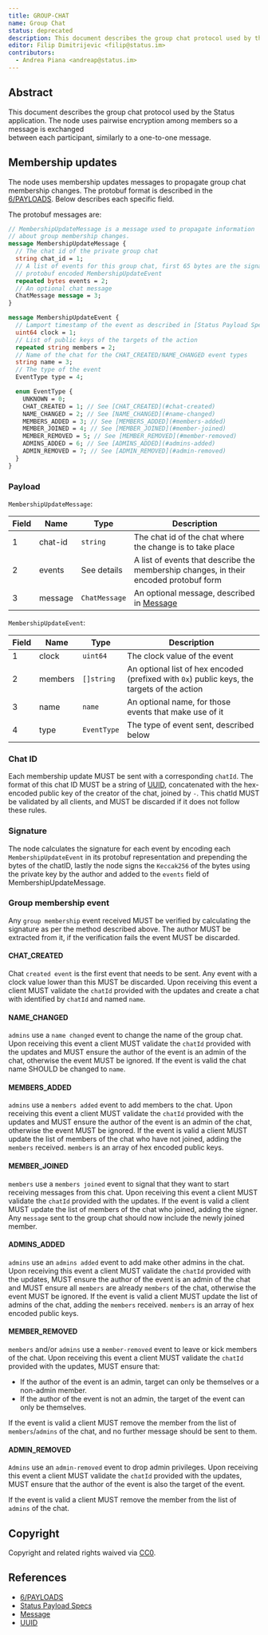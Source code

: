 ```yaml
---
title: GROUP-CHAT
name: Group Chat
status: deprecated
description: This document describes the group chat protocol used by the Status application.
editor: Filip Dimitrijevic <filip@status.im>
contributors:
  - Andrea Piana <andreap@status.im>
---
```


## Abstract

This document describes the group chat protocol used by the Status application.
The node uses pairwise encryption among members so a message is exchanged  
between each participant, similarly to a one-to-one message.

## Membership updates

The node uses membership updates messages to propagate group chat membership changes.
The protobuf format is described in the [6/PAYLOADS](https://rfc.vac.dev/status/deprecated/payloads).
Below describes each specific field.

The protobuf messages are:

```protobuf
// MembershipUpdateMessage is a message used to propagate information
// about group membership changes.
message MembershipUpdateMessage {
  // The chat id of the private group chat
  string chat_id = 1;
  // A list of events for this group chat, first 65 bytes are the signature, then is a 
  // protobuf encoded MembershipUpdateEvent
  repeated bytes events = 2;
  // An optional chat message
  ChatMessage message = 3;
}

message MembershipUpdateEvent {
  // Lamport timestamp of the event as described in [Status Payload Specs](status-payload-specs.md#clock-vs-timestamp-and-message-ordering)
  uint64 clock = 1;
  // List of public keys of the targets of the action
  repeated string members = 2;
  // Name of the chat for the CHAT_CREATED/NAME_CHANGED event types
  string name = 3;
  // The type of the event
  EventType type = 4;

  enum EventType {
    UNKNOWN = 0;
    CHAT_CREATED = 1; // See [CHAT_CREATED](#chat-created)
    NAME_CHANGED = 2; // See [NAME_CHANGED](#name-changed)
    MEMBERS_ADDED = 3; // See [MEMBERS_ADDED](#members-added)
    MEMBER_JOINED = 4; // See [MEMBER_JOINED](#member-joined)
    MEMBER_REMOVED = 5; // See [MEMBER_REMOVED](#member-removed)
    ADMINS_ADDED = 6; // See [ADMINS_ADDED](#admins-added)
    ADMIN_REMOVED = 7; // See [ADMIN_REMOVED](#admin-removed)
  }
}
```

### Payload

`MembershipUpdateMessage`:

| Field | Name | Type | Description |
| ----- | ---- | ---- | ---- |
| 1 | chat-id | `string` | The chat id of the chat where the change is to take place |
| 2 | events | See details | A list of events that describe the membership changes, in their encoded protobuf form |
| 3 | message | `ChatMessage` | An optional message, described in [Message](https://rfc.vac.dev/status/deprecated/payloads.md/#message) |

`MembershipUpdateEvent`:

| Field | Name | Type | Description |
| ----- | ---- | ---- | ---- |
| 1 | clock | `uint64` | The clock value of the event |
| 2 | members | `[]string` | An optional list of hex encoded (prefixed with `0x`) public keys, the targets of the action |
| 3 | name | `name` | An optional name, for those events that make use of it |
| 4 | type | `EventType` | The type of event sent, described below |

### Chat ID

Each membership update MUST be sent with a corresponding `chatId`.
The format of this chat ID MUST be a string of [UUID](https://tools.ietf.org/html/rfc4122),
concatenated with the hex-encoded public key of the creator of the chat, joined by `-`.
This chatId MUST be validated by all clients, and MUST be discarded if it does not follow these rules.

### Signature

The node calculates the signature for each event by encoding each `MembershipUpdateEvent` in its protobuf representation
and prepending the bytes of the chatID, lastly the node signs the `Keccak256` of the bytes
using the private key by the author and added to the `events` field of MembershipUpdateMessage.

### Group membership event

Any `group membership` event received MUST be verified by calculating the signature as per the method described above.
The author MUST be extracted from it, if the verification fails the event MUST be discarded.

#### CHAT_CREATED

Chat `created event` is the first event that needs to be sent.
Any event with a clock value lower than this MUST be discarded.
Upon receiving this event a client MUST validate the `chatId`
provided with the updates and create a chat with identified by `chatId` and named `name`.

#### NAME_CHANGED

`admins` use a `name changed` event to change the name of the group chat.
Upon receiving this event a client MUST validate the `chatId` provided with the updates
and MUST ensure the author of the event is an admin of the chat, otherwise the event MUST be ignored.
If the event is valid the chat name SHOULD be changed to `name`.

#### MEMBERS_ADDED

`admins` use a `members added` event to add members to the chat.
Upon receiving this event a client MUST validate the `chatId`
provided with the updates and MUST ensure the author of the event is an admin of the chat, otherwise the event MUST be ignored.
If the event is valid a client MUST update the list of members of the chat who have not joined, adding the `members` received.
`members` is an array of hex encoded public keys.

#### MEMBER_JOINED

`members` use a `members joined` event to signal that they want to start receiving messages from this chat.
Upon receiving this event a client MUST validate the `chatId` provided with the updates.
If the event is valid a client MUST update the list of members of the chat who joined, adding the signer.
Any `message` sent to the group chat should now include the newly joined member.

#### ADMINS_ADDED

`admins` use an `admins added` event to add make other admins in the chat.
Upon receiving this event a client MUST validate the `chatId` provided with the updates,
MUST ensure the author of the event is an admin of the chat
and MUST ensure all `members` are already `members` of the chat, otherwise the event MUST be ignored.
If the event is valid a client MUST update the list of admins of the chat, adding the `members` received.
`members` is an array of hex encoded public keys.

#### MEMBER_REMOVED

`members` and/or `admins` use a `member-removed` event to leave or kick members of the chat.
Upon receiving this event a client MUST validate the `chatId` provided with the updates, MUST ensure that:

- If the author of the event is an admin, target can only be themselves or a non-admin member.
- If the author of the event is not an admin, the target of the event can only be themselves.

If the event is valid a client MUST remove the member from the list of `members`/`admins` of the chat,
and no further message should be sent to them.

#### ADMIN_REMOVED

`Admins` use an `admin-removed` event to drop admin privileges.
Upon receiving this event a client MUST validate the `chatId` provided with the updates,
MUST ensure that the author of the event is also the target of the event.

If the event is valid a client MUST remove the member from the list of `admins` of the chat.

## Copyright

Copyright and related rights waived via [CC0](https://creativecommons.org/publicdomain/zero/1.0/).

## References

- [6/PAYLOADS](https://rfc.vac.dev/status/deprecated/payloads)
- [Status Payload Specs](https://rfc.vac.dev/status/deprecated/payloads/#clock-vs-timestamp-and-message-ordering)
- [Message](https://rfc.vac.dev/status/deprecated/payloads.md/#message)
- [UUID](https://tools.ietf.org/html/rfc4122)
